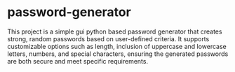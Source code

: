 # password-generator
This project is a simple gui python based password generator that creates strong, random passwords based on user-defined criteria. It supports customizable options such as length, inclusion of uppercase and lowercase letters, numbers, and special characters, ensuring the generated passwords are both secure and meet specific requirements.
